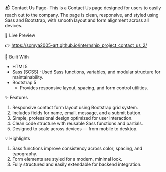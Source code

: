 📬 Contact Us Page- 
This is a Contact Us page designed for users to easily reach out to the company. The page is clean, responsive, and styled using Sass and Bootstrap, with smooth layout and form alignment across all devices.

🔗 Live Preview

👉 https://somya2005-art.github.io/internship_project_contact_us_2/

🧰 Built With
- HTML5
- Sass (SCSS)
    -Used Sass functions, variables, and modular structure for maintainability.
- Bootstrap 5
  - Provides responsive layout, spacing, and form control utilities.

✨ Features
1. Responsive contact form layout using Bootstrap grid system.
2. Includes fields for name, email, message, and a submit button.
3. Simple, professional design optimized for user interaction.
4. Clean code structure with reusable Sass functions and partials.
5. Designed to scale across devices — from mobile to desktop.

💡 Highlights
1. Sass functions improve consistency across color, spacing, and typography.
2. Form elements are styled for a modern, minimal look.
3. Fully structured and easily extendable for backend integration.
